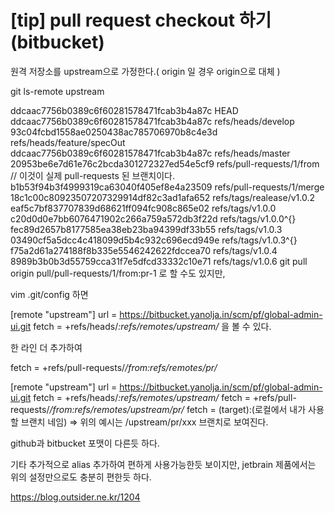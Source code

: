 # [tip] pull request checkout 하기(bitbucket)

원격 저장소를 upstream으로 가정한다.( origin 일 경우 origin으로 대체 )

git ls-remote upstream
>
ddcaac7756b0389c6f60281578471fcab3b4a87c        HEAD
ddcaac7756b0389c6f60281578471fcab3b4a87c        refs/heads/develop
93c04fcbd1558ae0250438ac785706970b8c4e3d        refs/heads/feature/specOut
ddcaac7756b0389c6f60281578471fcab3b4a87c        refs/heads/master
20953be6e7d61e76c2bcda301272327ed54e5cf9        refs/pull-requests/1/from  // 이것이 실제 pull-requests 된 브랜치이다.
b1b53f94b3f4999319ca63040f405ef8e4a23509        refs/pull-requests/1/merge
18c1c00c80923507207329914df82c3ad1afa652        refs/tags/realease/v1.0.2
eaf5c7bf837707839d68621ff094fc908c865e02        refs/tags/v1.0.0
c20d0d0e7bb6076471902c266a759a572db3f22d        refs/tags/v1.0.0^{}
fec89d2657b8177585ea38eb23ba94399df33b55        refs/tags/v1.0.3
03490cf5a5dcc4c418099d5b4c932c696ecd949e        refs/tags/v1.0.3^{}
f75a2d61a274188f8b335e5546242622fdccea70        refs/tags/v1.0.4
8989b3b0b3d55759cca31f7e5dfcd33332c10e71        refs/tags/v1.0.6
git pull origin pull/pull-requests/1/from:pr-1 로 할 수도 있지만,

vim .git/config 하면

[remote "upstream"]
url = https://bitbucket.yanolja.in/scm/pf/global-admin-ui.git
fetch = +refs/heads/*:refs/remotes/upstream/*
을 볼 수 있다.

한 라인 더 추가하여

fetch = +refs/pull-requests/*/from:refs/remotes/pr/*

>>>
[remote "upstream"]
url = https://bitbucket.yanolja.in/scm/pf/global-admin-ui.git
fetch = +refs/heads/*:refs/remotes/upstream/*
fetch = +refs/pull-requests/*/from:refs/remotes/upstream/pr/*
fetch = (target):(로컬에서 내가 사용 할 브랜치 네임) => 위의 예시는 /upstream/pr/xxx 브랜치로 보여진다.

github과 bitbucket 포맷이 다른듯 하다.

기타 추가적으로 alias 추가하여 편하게 사용가능한듯 보이지만, jetbrain 제품에서는 위의 설정만으로도 충분히 편한듯 하다.

https://blog.outsider.ne.kr/1204

